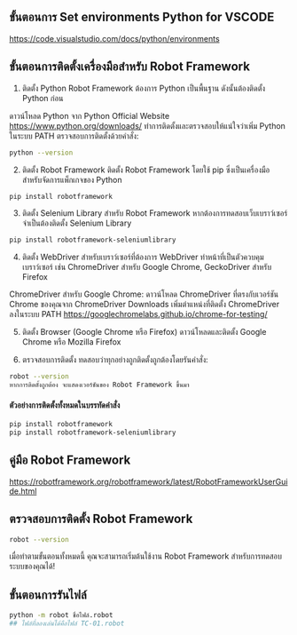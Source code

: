 ## ขั้นตอนการ Set environments Python for VSCODE
https://code.visualstudio.com/docs/python/environments

## ขั้นตอนการติดตั้งเครื่องมือสำหรับ Robot Framework
1. ติดตั้ง Python
Robot Framework ต้องการ Python เป็นพื้นฐาน ดังนั้นต้องติดตั้ง Python ก่อน

ดาวน์โหลด Python จาก Python Official Website
https://www.python.org/downloads/
ทำการติดตั้งและตรวจสอบให้แน่ใจว่าเพิ่ม Python ในระบบ PATH
ตรวจสอบการติดตั้งด้วยคำสั่ง:
```bash
python --version
```
2. ติดตั้ง Robot Framework
ติดตั้ง Robot Framework โดยใช้ pip ซึ่งเป็นเครื่องมือสำหรับจัดการแพ็กเกจของ Python
```bash
pip install robotframework
```
3. ติดตั้ง Selenium Library สำหรับ Robot Framework
หากต้องการทดสอบเว็บเบราว์เซอร์ จำเป็นต้องติดตั้ง Selenium Library
```bash
pip install robotframework-seleniumlibrary
```
4. ติดตั้ง WebDriver สำหรับเบราว์เซอร์ที่ต้องการ
WebDriver ทำหน้าที่เป็นตัวควบคุมเบราว์เซอร์ เช่น ChromeDriver สำหรับ Google Chrome, GeckoDriver สำหรับ Firefox

ChromeDriver สำหรับ Google Chrome:
ดาวน์โหลด ChromeDriver ที่ตรงกับเวอร์ชัน Chrome ของคุณจาก ChromeDriver Downloads
เพิ่มตำแหน่งที่ติดตั้ง ChromeDriver ลงในระบบ PATH
https://googlechromelabs.github.io/chrome-for-testing/

5. ติดตั้ง Browser (Google Chrome หรือ Firefox)
ดาวน์โหลดและติดตั้ง Google Chrome หรือ Mozilla Firefox

6. ตรวจสอบการติดตั้ง
ทดสอบว่าทุกอย่างถูกติดตั้งถูกต้องโดยรันคำสั่ง:
```bash
robot --version
หากการติดตั้งถูกต้อง จะแสดงเวอร์ชันของ Robot Framework ขึ้นมา
```
#### ตัวอย่างการติดตั้งทั้งหมดในบรรทัดคำสั่ง

```bash
pip install robotframework
pip install robotframework-seleniumlibrary 
```

## คู่มือ Robot Framework 
https://robotframework.org/robotframework/latest/RobotFrameworkUserGuide.html

## ตรวจสอบการติดตั้ง Robot Framework
```bash
robot --version
```
เมื่อทำตามขั้นตอนทั้งหมดนี้ คุณจะสามารถเริ่มต้นใช้งาน Robot Framework สำหรับการทดสอบระบบของคุณได้!

## ขั้นตอนการรันไฟล์
```bash
python -m robot ชื่อไฟล์.robot
## ไฟล์ที่ลองเล่นได้คือไฟล์ TC-01.robot
```

